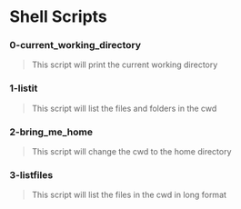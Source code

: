 # Shell Scripts 

### 0-current_working_directory
> This script will print the current working directory 

### 1-listit
> This script will list the files and folders in the cwd

### 2-bring_me_home
> This script will change the cwd to the home directory 

### 3-listfiles
> This script will list the files in the cwd in long format
